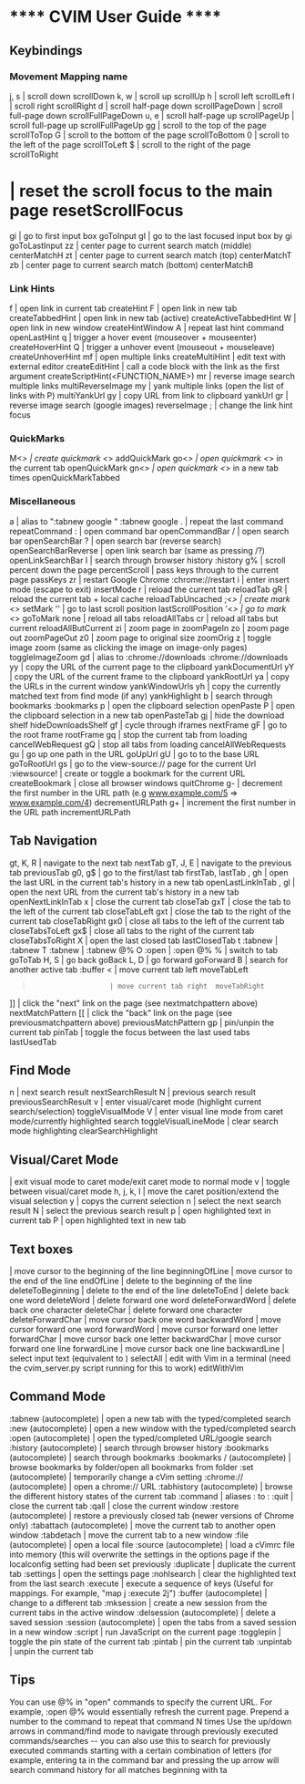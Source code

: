 
****  CVIM User Guide ****
==========================

Keybindings
-----------
 
### Movement		Mapping name
 j, s       | scroll down	scrollDown
 k, w       | scroll up	scrollUp
 h          | scroll left	scrollLeft
 l          | scroll right	scrollRight
 d          | scroll half-page down	scrollPageDown
 <unmapped> | scroll full-page down	scrollFullPageDown
 u, e       | scroll half-page up	scrollPageUp
 <unmapped> | scroll full-page up	scrollFullPageUp
 gg         | scroll to the top of the page	scrollToTop
 G          | scroll to the bottom of the page	scrollToBottom
 0          | scroll to the left of the page	scrollToLeft
 $          | scroll to the right of the page	scrollToRight
 #          | reset the scroll focus to the main page	resetScrollFocus
 gi         | go to first input box	goToInput
 gI         | go to the last focused input box by gi	goToLastInput
 zz         | center page to current search match (middle)	centerMatchH
 zt         | center page to current search match (top)	centerMatchT
 zb         | center page to current search match (bottom)	centerMatchB
 
### Link Hints		
 f          | open link in current tab	createHint
 F          | open link in new tab	createTabbedHint
 <unmapped> | open link in new tab (active)	createActiveTabbedHint
 W          | open link in new window	createHintWindow
 A          | repeat last hint command	openLastHint
 q          | trigger a hover event (mouseover + mouseenter)	createHoverHint
 Q          | trigger a unhover event (mouseout + mouseleave)	createUnhoverHint
 mf         | open multiple links	createMultiHint
 <unmapped> | edit text with external editor	createEditHint
 <unmapped> | call a code block with the link as the first argument	createScriptHint(<FUNCTION_NAME>)
 mr         | reverse image search multiple links	multiReverseImage
 my         | yank multiple links (open the list of links with P)	multiYankUrl
 gy         | copy URL from link to clipboard	yankUrl
 gr         | reverse image search (google images)	reverseImage
 ;          | change the link hint focus

### QuickMarks		
 M<*>  | create quickmark <*>	addQuickMark
 go<*> | open quickmark <*> in the current tab	openQuickMark
 gn<*> | open quickmark <*> in a new tab <N> times	openQuickMarkTabbed

### Miscellaneous		
 a             | alias to ":tabnew google "	:tabnew google
 .             | repeat the last command	repeatCommand
 :             | open command bar	openCommandBar
 /             | open search bar	openSearchBar
 ?             | open search bar (reverse search)	openSearchBarReverse
 <unmapped>    | open link search bar (same as pressing /?)	openLinkSearchBar
 I             | search through browser history	:history
 <N>g%         | scroll <N> percent down the page	percentScroll
 <N><unmapped> | pass <N> keys through to the current page	passKeys
 zr            | restart Google Chrome	:chrome://restart<CR>
 i             | enter insert mode (escape to exit)	insertMode
 r             | reload the current tab	reloadTab
 gR            | reload the current tab + local cache	reloadTabUncached
 ;<*>          | create mark <*>	setMark
 ''            | go to last scroll position	lastScrollPosition
 '<*>          | go to mark <*>	goToMark
 none          | reload all tabs	reloadAllTabs
 cr            | reload all tabs but current	reloadAllButCurrent
 zi            | zoom page in	zoomPageIn
 zo            | zoom page out	zoomPageOut
 z0            | zoom page to original size	zoomOrig
 z<Enter>      | toggle image zoom (same as clicking the image on image-only pages)	toggleImageZoom
 gd            | alias to :chrome://downloads<CR>	:chrome://downloads<CR>
 yy            | copy the URL of the current page to the clipboard	yankDocumentUrl
 yY            | copy the URL of the current frame to the clipboard	yankRootUrl
 ya            | copy the URLs in the current window	yankWindowUrls
 yh            | copy the currently matched text from find mode (if any)	yankHighlight
 b             | search through bookmarks	:bookmarks
 p             | open the clipboard selection	openPaste
 P             | open the clipboard selection in a new tab	openPasteTab
 gj            | hide the download shelf	hideDownloadsShelf
 gf            | cycle through iframes	nextFrame
 gF            | go to the root frame	rootFrame
 gq            | stop the current tab from loading	cancelWebRequest
 gQ            | stop all tabs from loading	cancelAllWebRequests
 gu            | go up one path in the URL	goUpUrl
 gU            | go to to the base URL	goToRootUrl
 gs            | go to the view-source:// page for the current Url	:viewsource!
 <C-b>         | create or toggle a bookmark for the current URL	createBookmark
 <unmapped>    | close all browser windows	quitChrome
 g-            | decrement the first number in the URL path (e.g www.example.com/5 => www.example.com/4)	decrementURLPath
 g+            | increment the first number in the URL path	incrementURLPath

Tab Navigation		
-------------
 gt, K, R                 | navigate to the next tab	nextTab
 gT, J, E                 | navigate to the previous tab	previousTab
 g0, g$                   | go to the first/last tab	firstTab, lastTab
 <C-S-h>, gh              | open the last URL in the current tab's history in a new tab	openLastLinkInTab
 <C-S-l>, gl              | open the next URL from the current tab's history in a new tab	openNextLinkInTab
 x                        | close the current tab	closeTab
 gxT                      | close the tab to the left of the current tab	closeTabLeft
 gxt                      | close the tab to the right of the current tab	closeTabRight
 gx0                      | close all tabs to the left of the current tab	closeTabsToLeft
 gx$                      | close all tabs to the right of the current tab	closeTabsToRight
 X                        | open the last closed tab	lastClosedTab
 t	:tabnew               | :tabnew
 T	:tabnew <CURRENT URL> | :tabnew @%
 O	:open <CURRENT URL>   | :open @%
 <N>%                     | switch to tab <N>	goToTab
 H, S                     | go back	goBack
 L, D                     | go forward	goForward
 B                        | search for another active tab	:buffer
 <                        | move current tab left	moveTabLeft
 >                        | move current tab right	moveTabRight
 ]]                       | click the "next" link on the page (see nextmatchpattern above)	nextMatchPattern
 [[                       | click the "back" link on the page (see previousmatchpattern above)	previousMatchPattern
 gp                       | pin/unpin the current tab	pinTab
 <C-6>                    | toggle the focus between the last used tabs	lastUsedTab

Find Mode		
--------
 n          | next search result	nextSearchResult
 N          | previous search result	previousSearchResult
 v          | enter visual/caret mode (highlight current search/selection)	toggleVisualMode
 V          | enter visual line mode from caret mode/currently highlighted search	toggleVisualLineMode
 <unmapped> | clear search mode highlighting	clearSearchHighlight

Visual/Caret Mode		
-----------------
 <Esc>      | exit visual mode to caret mode/exit caret mode to normal mode
 v          | toggle between visual/caret mode
 h, j, k, l | move the caret position/extend the visual selection
 y          | copys the current selection
 n          | select the next search result
 N          | select the previous search result
 p          | open highlighted text in current tab
 P          | open highlighted text in new tab

Text boxes		
----------
 <C-i>      | move cursor to the beginning of the line	beginningOfLine
 <C-e>      | move cursor to the end of the line	endOfLine
 <C-u>      | delete to the beginning of the line	deleteToBeginning
 <C-o>      | delete to the end of the line	deleteToEnd
 <C-y>      | delete back one word	deleteWord
 <C-p>      | delete forward one word	deleteForwardWord
 <unmapped> | delete back one character	deleteChar
 <unmapped> | delete forward one character	deleteForwardChar
 <C-h>      | move cursor back one word	backwardWord
 <C-l>      | move cursor forward one word	forwardWord
 <C-f>      | move cursor forward one letter	forwardChar
 <C-b>      | move cursor back one letter	backwardChar
 <C-j>      | move cursor forward one line	forwardLine
 <C-k>      | move cursor back one line	backwardLine
 <unmapped> | select input text (equivalent to <C-a>)	selectAll
 <unmapped> | edit with Vim in a terminal (need the cvim_server.py script running for this to work)	editWithVim
 
Command Mode
------------
 :tabnew (autocomplete)              | open a new tab with the typed/completed search
 :new (autocomplete)                 | open a new window with the typed/completed search
 :open (autocomplete)                | open the typed/completed URL/google search
 :history (autocomplete)             | search through browser history
 :bookmarks (autocomplete)           | search through bookmarks
 :bookmarks /<folder> (autocomplete) | browse bookmarks by folder/open all bookmarks from folder
 :set (autocomplete)                 | temporarily change a cVim setting
 :chrome:// (autocomplete)           | open a chrome:// URL
 :tabhistory (autocomplete)          | browse the different history states of the current tab
 :command <NAME> <ACTION>            | aliases :<NAME> to :<ACTION>
 :quit                               | close the current tab
 :qall                               | close the current window
 :restore (autocomplete)             | restore a previously closed tab (newer versions of Chrome only)
 :tabattach (autocomplete)           | move the current tab to another open window
 :tabdetach                          | move the current tab to a new window
 :file (autocomplete)                | open a local file
 :source (autocomplete)              | load a cVimrc file into memory (this will overwrite the settings in the options page if the localconfig setting had been set previously
 :duplicate                          | duplicate the current tab
 :settings                           | open the settings page
 :nohlsearch                         | clear the highlighted text from the last search
 :execute                            | execute a sequence of keys (Useful for mappings. For example, "map j :execute 2j")
 :buffer (autocomplete)              | change to a different tab
 :mksession                          | create a new session from the current tabs in the active window
 :delsession (autocomplete)          | delete a saved session
 :session (autocomplete)             | open the tabs from a saved session in a new window
 :script                             | run JavaScript on the current page
 :togglepin                          | toggle the pin state of the current tab
 :pintab                             | pin the current tab
 :unpintab                           | unpin the current tab
 
Tips
---
 You can use @% in "open" commands to specify the current URL. For example, :open @% would essentially refresh the current page.
 Prepend a number to the command to repeat that command N times
 Use the up/down arrows in command/find mode to navigate through previously executed commands/searches -- you can also use this to search for previously executed commands starting with a certain combination of letters (for example, entering ta in the command bar and pressing the up arrow will search command history for all matches beginning with ta

